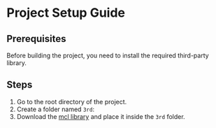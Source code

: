 # Project Setup Guide

## Prerequisites
Before building the project, you need to install the required third-party library.

## Steps
1. Go to the root directory of the project.
2. Create a folder named `3rd`:
3. Download the [mcl library](https://github.com/herumi/mcl) and place it inside the `3rd` folder.
